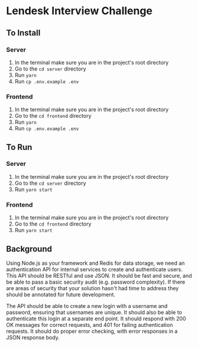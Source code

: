 # Lendesk Interview Challenge

## To Install

### Server

 1. In the terminal make sure you are in the project's root directory
 2. Go to the `cd server` directory
 3. Run `yarn`
 4. Run `cp .env.example .env`

### Frontend

 1. In the terminal make sure you are in the project's root directory
 2. Go to the `cd frontend` directory
 3. Run `yarn`
 4. Run `cp .env.example .env`

## To Run

### Server

 1. In the terminal make sure you are in the project's root directory
 2. Go to the `cd server` directory
 3. Run `yarn start`

### Frontend

 1. In the terminal make sure you are in the project's root directory
 2. Go to the `cd frontend` directory
 3. Run `yarn start`

## Background

Using Node.js as your framework and Redis for data storage, we need an authentication API for internal services to create and authenticate users. This API should be RESTful and use JSON. It should be fast and secure, and be able to pass a basic security audit (e.g. password complexity). If there are areas of security that your solution hasn't had time to address they should be annotated for future development.

The API should be able to create a new login with a username and password, ensuring that usernames are unique. It should also be able to authenticate this login at a separate end point. It should respond with 200 OK messages for correct requests, and 401 for failing authentication requests. It should do proper error checking, with error responses in a JSON response body.
